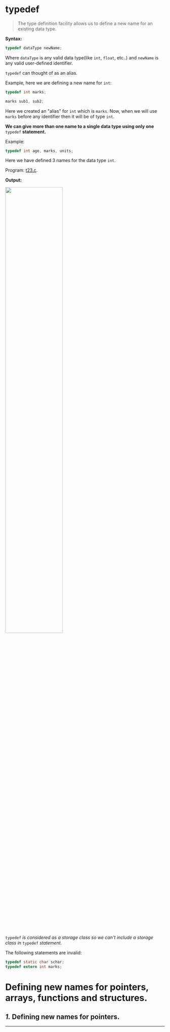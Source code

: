 # typedef

> The type definition facility allows us to define a new name for an existing data type.

**Syntax:**
```c
typedef dataType newName;
```
Where `dataType` is any valid data type(like `int`, `float`, etc..) and `newName` is any valid user-defined identifier.

`typedef` can thought of as an alias.

Example, here we are defining a new name for `int`:

```c
typedef int marks;

marks sub1, sub2;
```

Here we created an "alias" for `int` which is `marks`. Now, when we will use `marks` before any identifier then it will be of type `int`.


**We can give more than one name to a single data type using only one** `typedef` **statement.**

Example:
```c
typedef int age, marks, units;
```
Here we have defined 3 names for the data type `int`.

Program:
[t23.c](https://github.com/C0DER11101/CPrograms/blob/CProgramming/StructAndUnion/tests/t23.c).

**Output:**

<img src="https://user-images.githubusercontent.com/96164229/212790361-f572f97b-8961-497e-ae5f-4adfed9e2e1a.png" width="60%" height="60%">

`typedef` _is considered as a storage class so we can't include a storage class in_ `typedef` _statement._

The following statements are invalid:

```c
typedef static char schar;
typedef extern int marks;
```

# Defining new names for pointers, arrays, functions and structures.

## _1._ Defining new names for pointers.

---
